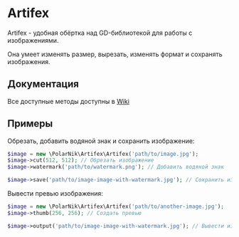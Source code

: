 # Artifex

Artifex - удобная обёртка над GD-библиотекой для работы с изображениями.

Она умеет изменять размер, вырезать, изменять формат и сохранять изображения.

## Документация

Все доступные методы доступны в [Wiki](https://github.com/polar-nik/artifex/wiki)

## Примеры

Обрезать, добавить водяной знак и сохранить изображение:

```php
$image = new \PolarNik\Artifex\Artifex('path/to/image.jpg');
$image->cut(512, 512); // Обрезать изображение
$image->watermark('path/to/watermark.png'); // Добавить водяной знак

$image->save('path/to/image-image-with-watermark.jpg'); // Сохранить изображение
```

Вывести превью изображения:

```php
$image = new \PolarNik\Artifex\Artifex('path/to/another-image.jpg');
$image->thumb(256, 256); // Создать превью

$image->output('path/to/image-image-with-watermark.jpg'); // Вывести изображение
```
